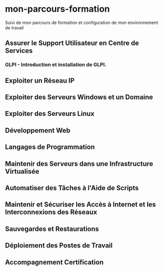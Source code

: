# mon-parcours-formation
Suivi de mon parcours de formation et configuration de mon environnement de travail

## Assurer le Support Utilisateur en Centre de Services 
### GLPI - Introduction et installation de GLPI.
## Exploiter un Réseau IP 
## Exploiter des Serveurs Windows et un Domaine
## Exploiter des Serveurs Linux
## Développement Web
## Langages de Programmation
## Maintenir des Serveurs dans une Infrastructure Virtualisée
## Automatiser des Tâches à l'Aide de Scripts
## Maintenir et Sécuriser les Accès à Internet et les Interconnexions des Réseaux 
## Sauvegardes et Restaurations 
## Déploiement des Postes de Travail 
## Accompagnement Certification

